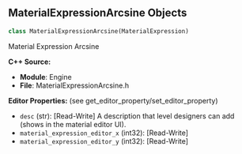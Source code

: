 ## MaterialExpressionArcsine Objects

```python
class MaterialExpressionArcsine(MaterialExpression)
```

Material Expression Arcsine

**C++ Source:**

- **Module**: Engine
- **File**: MaterialExpressionArcsine.h

**Editor Properties:** (see get_editor_property/set_editor_property)

- ``desc`` (str):  [Read-Write] A description that level designers can add (shows in the material editor UI).
- ``material_expression_editor_x`` (int32):  [Read-Write]
- ``material_expression_editor_y`` (int32):  [Read-Write]

<a id="unreal.MaterialExpressionArcsineFast"></a>